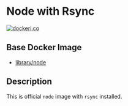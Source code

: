 # Node with Rsync

[![dockeri.co](http://dockeri.co/image/mkalygin/docker-node-rsync)](https://hub.docker.com/r/mkalygin/docker-node-rsync/)

## Base Docker Image

* [library/node](https://hub.docker.com/r/library/node/)

## Description

This is official `node` image with `rsync` installed.

